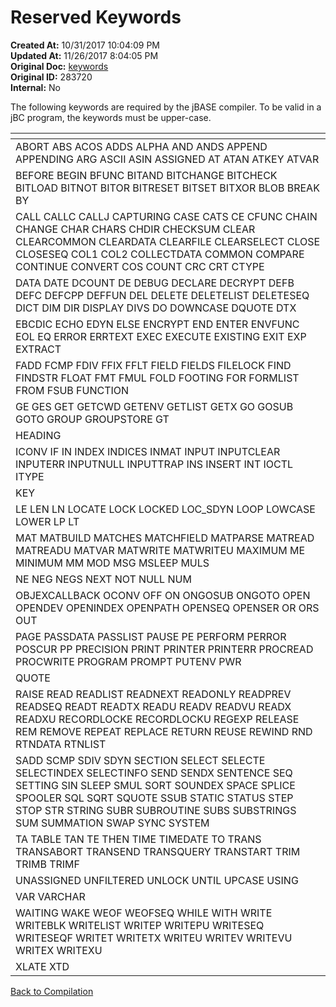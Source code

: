 # Reserved Keywords

**Created At:** 10/31/2017 10:04:09 PM  
**Updated At:** 11/26/2017 8:04:05 PM  
**Original Doc:** [keywords](https://docs.jbase.com/49435-compilation/keywords)  
**Original ID:** 283720  
**Internal:** No  

The following keywords are required by the jBASE compiler. To be valid in a jBC program, the keywords must be upper-case.

| <!----> |
| --- |
| ABORT ABS ACOS ADDS ALPHA AND ANDS APPEND APPENDING ARG ASCII ASIN ASSIGNED AT ATAN ATKEY ATVAR |
| BEFORE BEGIN BFUNC BITAND BITCHANGE BITCHECK BITLOAD BITNOT BITOR BITRESET BITSET BITXOR BLOB BREAK BY |
| CALL CALLC CALLJ CAPTURING CASE CATS CE CFUNC CHAIN CHANGE CHAR CHARS CHDIR CHECKSUM CLEAR CLEARCOMMON CLEARDATA CLEARFILE CLEARSELECT CLOSE CLOSESEQ COL1 COL2 COLLECTDATA COMMON COMPARE CONTINUE CONVERT COS COUNT CRC CRT CTYPE |
| DATA DATE DCOUNT DE DEBUG DECLARE DECRYPT DEFB DEFC DEFCPP DEFFUN DEL DELETE DELETELIST DELETESEQ DICT DIM DIR DISPLAY DIVS DO DOWNCASE DQUOTE DTX |
| EBCDIC ECHO EDYN ELSE ENCRYPT END ENTER ENVFUNC EOL EQ ERROR ERRTEXT EXEC EXECUTE EXISTING EXIT EXP EXTRACT |
| FADD FCMP FDIV FFIX FFLT FIELD FIELDS FILELOCK FIND FINDSTR FLOAT FMT FMUL FOLD FOOTING FOR FORMLIST FROM FSUB FUNCTION |
| GE GES GET GETCWD GETENV GETLIST GETX GO GOSUB GOTO GROUP GROUPSTORE GT |
| HEADING |
| ICONV IF IN INDEX INDICES INMAT INPUT INPUTCLEAR INPUTERR INPUTNULL INPUTTRAP INS INSERT INT IOCTL ITYPE |
| KEY |
| LE LEN LN LOCATE LOCK LOCKED LOC\_SDYN LOOP LOWCASE LOWER LP LT |
| MAT MATBUILD MATCHES MATCHFIELD MATPARSE MATREAD MATREADU MATVAR MATWRITE MATWRITEU MAXIMUM ME MINIMUM MM MOD MSG MSLEEP MULS |
| NE NEG NEGS NEXT NOT NULL NUM |
| OBJEXCALLBACK OCONV OFF ON ONGOSUB ONGOTO OPEN OPENDEV OPENINDEX OPENPATH OPENSEQ OPENSER OR ORS OUT |
| PAGE PASSDATA PASSLIST PAUSE PE PERFORM PERROR POSCUR PP PRECISION PRINT PRINTER PRINTERR PROCREAD PROCWRITE PROGRAM PROMPT PUTENV PWR |
| QUOTE |
| RAISE READ READLIST READNEXT READONLY READPREV READSEQ READT READTX READU READV READVU READX READXU RECORDLOCKE RECORDLOCKU REGEXP RELEASE REM REMOVE REPEAT REPLACE RETURN REUSE REWIND RND RTNDATA RTNLIST |
| SADD SCMP SDIV SDYN SECTION SELECT SELECTE SELECTINDEX SELECTINFO SEND SENDX SENTENCE SEQ SETTING SIN SLEEP SMUL SORT SOUNDEX SPACE SPLICE SPOOLER SQL SQRT SQUOTE SSUB STATIC STATUS STEP STOP STR STRING SUBR SUBROUTINE SUBS SUBSTRINGS SUM SUMMATION SWAP SYNC SYSTEM |
| TA TABLE TAN TE THEN TIME TIMEDATE TO TRANS TRANSABORT TRANSEND TRANSQUERY TRANSTART TRIM TRIMB TRIMF |
| UNASSIGNED UNFILTERED UNLOCK UNTIL UPCASE USING |
| VAR VARCHAR |
| WAITING WAKE WEOF WEOFSEQ WHILE WITH WRITE WRITEBLK WRITELIST WRITEP WRITEPU WRITESEQ WRITESEQF WRITET WRITETX WRITEU WRITEV WRITEVU WRITEX WRITEXU |
| XLATE XTD |

[Back to Compilation](../README.md)
